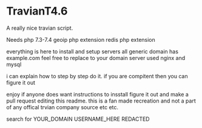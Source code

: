 # TravianT4.6
A really nice travian script.

Needs
php 7.3-7.4
geoip php extension
redis php extension

everything is here to install and setup servers
all generic domain has example.com feel free to replace to your domain
server used nginx and mysql

i can explain how to step by step do it.
if you are compitent then you can figure it out

enjoy if anyone does want instructions to insstall figure it out and make a pull request editing this readme.
this is a fan made recreation and not a part of any offical trvian company source etc etc.


search for 
YOUR_DOMAIN
USERNAME_HERE
REDACTED